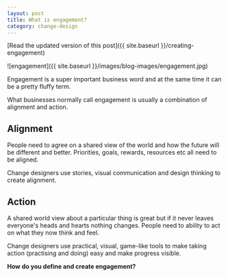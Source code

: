 ```yaml
---
layout: post
title: What is engagement?
category: change-design
---
```


[Read the updated version of this post]({{ site.baseurl }}/creating-engagement)

![engagement]({{ site.baseurl }}/images/blog-images/engagement.jpg)


Engagement is a super important business word and at the same time it can be a pretty fluffy term.

What businesses normally call engagement is usually a combination of alignment and action.

## Alignment
People need to agree on a shared view of the world and how the future will be different and better. Priorities, goals, rewards, resources etc all need to be aligned.

Change designers use stories, visual communication and design thinking to create alignment.

## Action
A shared world view about a particular thing is great but if it never leaves everyone's heads and hearts nothing changes. People need to ability to act on what they now think and feel.

Change designers use practical, visual, game-like tools to make taking action (practising and doing) easy and make progress visible.

**How do you define and create engagement?**
